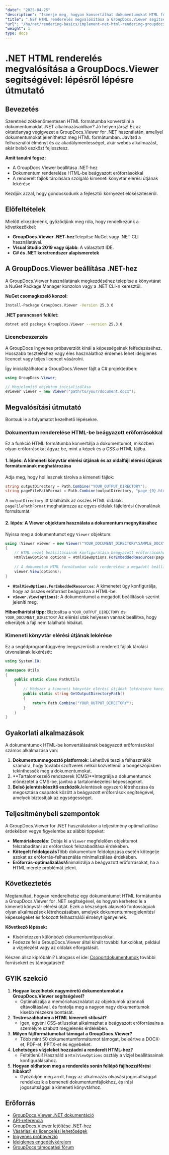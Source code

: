 ```yaml
---
"date": "2025-04-25"
"description": "Ismerje meg, hogyan konvertálhat dokumentumokat HTML formátumba a GroupDocs.Viewer for .NET segítségével. Ez az útmutató a beállítást, a renderelési lépéseket és a gyakorlati alkalmazásokat ismerteti."
"title": ".NET HTML renderelés megvalósítása a GroupDocs.Viewer segítségével – lépésről lépésre útmutató"
"url": "/hu/net/rendering-basics/implement-net-html-rendering-groupdocs-viewer/"
"weight": 1
type: docs
---
```

# .NET HTML renderelés megvalósítása a GroupDocs.Viewer segítségével: lépésről lépésre útmutató

## Bevezetés

Szeretnéd zökkenőmentesen HTML formátumba konvertálni a dokumentumaidat .NET alkalmazásaidban? Jó helyen jársz! Ez az oktatóanyag végigvezet a GroupDocs.Viewer for .NET használatán, amellyel dokumentumokat jeleníthetsz meg HTML formátumban. Javítsd a felhasználói élményt és az akadálymentességet, akár webes alkalmazást, akár belső eszközt fejlesztesz.

**Amit tanulni fogsz:**
- A GroupDocs.Viewer beállítása .NET-hez
- Dokumentum renderelése HTML-be beágyazott erőforrásokkal
- A renderelt fájlok tárolására szolgáló kimeneti könyvtár elérési útjának lekérése

Kezdjük azzal, hogy gondoskodunk a fejlesztői környezet előkészítéséről.

## Előfeltételek

Mielőtt elkezdenénk, győződjünk meg róla, hogy rendelkezünk a következőkkel:
- **GroupDocs.Viewer .NET-hez**Telepítse NuGet vagy .NET CLI használatával.
- **Visual Studio 2019 vagy újabb**: A választott IDE.
- **C# és .NET keretrendszer alapismeretek**

## A GroupDocs.Viewer beállítása .NET-hez

A GroupDocs.Viewer használatának megkezdéséhez telepítse a könyvtárat a NuGet Package Manager konzolon vagy a .NET CLI-n keresztül.

**NuGet csomagkezelő konzol:**
```bash
Install-Package GroupDocs.Viewer -Version 25.3.0
```

**.NET parancssori felület:**
```bash
dotnet add package GroupDocs.Viewer --version 25.3.0
```

### Licencbeszerzés

A GroupDocs ingyenes próbaverziót kínál a képességeinek felfedezéséhez. Hosszabb teszteléshez vagy éles használathoz érdemes lehet ideiglenes licencet vagy teljes licencet vásárolni.

Így inicializálhatod a GroupDocs.Viewer fájlt a C# projektedben:
```csharp
using GroupDocs.Viewer;

// Megjelenítő objektum inicializálása
eViewer viewer = new Viewer("path/to/your/document.docx");
```

## Megvalósítási útmutató

Bontsuk le a folyamatot kezelhető lépésekre.

### Dokumentum renderelése HTML-be beágyazott erőforrásokkal

Ez a funkció HTML formátumba konvertálja a dokumentumot, miközben olyan erőforrásokat ágyaz be, mint a képek és a CSS a HTML fájlba.

#### 1. lépés: A kimeneti könyvtár elérési útjának és az oldalfájl elérési útjának formátumának meghatározása

Adja meg, hogy hol lesznek tárolva a kimeneti fájlok:
```csharp
string outputDirectory = Path.Combine("YOUR_OUTPUT_DIRECTORY");
string pageFilePathFormat = Path.Combine(outputDirectory, "page_{0}.html");
```
A `outputDirectory` itt találhatók az összes HTML oldalak. `pageFilePathFormat` meghatározza az egyes oldalak fájlelérési útvonalának formátumát.

#### 2. lépés: A Viewer objektum használata a dokumentum megnyitásához

Nyissa meg a dokumentumot egy `Viewer` objektum:
```csharp
using (Viewer viewer = new Viewer("YOUR_DOCUMENT_DIRECTORY\SAMPLE_DOCX"))
{
    // HTML nézet beállításainak konfigurálása beágyazott erőforrásokhoz
    HtmlViewOptions options = HtmlViewOptions.ForEmbeddedResources(pageFilePathFormat);
    
    // A dokumentum HTML formátumban való renderelése a megadott beállításokkal
    viewer.View(options);
}
```
- **`HtmlViewOptions.ForEmbeddedResources`**: A kimenetet úgy konfigurálja, hogy az összes erőforrást beágyazza a HTML-be.
- **`viewer.View(options)`**: A dokumentumot a megadott beállítások szerint jeleníti meg.

**Hibaelhárítási tipp:** Biztosítsa a `YOUR_OUTPUT_DIRECTORY` és `YOUR_DOCUMENT_DIRECTORY` Az elérési utak helyesen vannak beállítva, hogy elkerüljék a fájl nem található hibákat.

### Kimeneti könyvtár elérési útjának lekérése

Ez a segédprogramfüggvény leegyszerűsíti a renderelt fájlok tárolási útvonalának lekérését:
```csharp
using System.IO;

namespace Utils
{
    public static class PathUtils
    {
        // Módszer a kimeneti könyvtár elérési útjának lekérésére konzisztens helykitöltő használatával
        public static string GetOutputDirectoryPath()
        {
            return Path.Combine("YOUR_OUTPUT_DIRECTORY");
        }
    }
}
```

## Gyakorlati alkalmazások

A dokumentumok HTML-be konvertálásának beágyazott erőforrásokkal számos alkalmazása van:
1. **Dokumentummegosztó platformok**: Lehetővé teszi a felhasználók számára, hogy további szoftverek nélkül közvetlenül a böngészőjükben tekinthessék meg a dokumentumokat.
2. **Tartalomkezelő rendszerek (CMS)**Integrálja a dokumentumok előnézetét a CMS-be, javítva a tartalomkezelési képességeket.
3. **Belső jelentéskészítő eszközök**Jelentések egyszerű létrehozása és megosztása csapatok között a beágyazott erőforrások segítségével, amelyek biztosítják az egységességet.

## Teljesítménybeli szempontok

A GroupDocs.Viewer for .NET használatakor a teljesítmény optimalizálása érdekében vegye figyelembe az alábbi tippeket:
- **Memóriakezelés**: Dobja ki a `Viewer` megfelelően objektumot felszabadítani az erőforrások felszabadítása érdekében.
- **Kötegelt feldolgozás**Több dokumentum feldolgozása esetén kötegelje azokat az erőforrás-felhasználás minimalizálása érdekében.
- **Erőforrás-optimalizálás**Minimalizálja a beágyazott erőforrásokat, ha a HTML mérete problémát jelent.

## Következtetés

Megtanultad, hogyan renderelhetsz egy dokumentumot HTML formátumba a GroupDocs.Viewer for .NET segítségével, és hogyan kérheted le a kimeneti könyvtár elérési útját. Ezek a készségek alapvető fontosságúak olyan alkalmazások létrehozásában, amelyek dokumentummegjelenítési képességeket és fokozott felhasználói élményt igényelnek.

**Következő lépések:**
- Kísérletezzen különböző dokumentumtípusokkal.
- Fedezze fel a GroupDocs.Viewer által kínált további funkciókat, például a vízjelezést vagy az oldalak elforgatását.

Készen állsz kipróbálni? Látogass el ide: [Csoportdokumentumok](https://purchase.groupdocs.com/buy) további forrásokért és támogatásért!

## GYIK szekció

1. **Hogyan kezelhetek nagyméretű dokumentumokat a GroupDocs.Viewer segítségével?**
   - Optimalizálja a memóriahasználatot az objektumok azonnali eltávolításával, és fontolja meg a nagyon nagy dokumentumok kisebb részekre bontását.
2. **Testreszabhatom a HTML kimeneti stílusát?**
   - Igen, egyéni CSS-stílusokat alkalmazhat a beágyazott erőforrásaira a személyre szabott megjelenés érdekében.
3. **Milyen fájlformátumokat támogat a GroupDocs.Viewer?**
   - Több mint 50 dokumentumformátumot támogat, beleértve a DOCX-et, PDF-et, PPTX-et és egyebeket.
4. **Lehetséges vízjeleket hozzáadni a renderelt HTML-hez?**
   - Feltétlenül! Használd a `HtmlViewOptions` osztály a vízjel beállításainak konfigurálásához.
5. **Hogyan oldhatom meg a renderelés során fellépő fájlhozzáférési hibákat?**
   - Győződjön meg arról, hogy az alkalmazás olvasási jogosultsággal rendelkezik a bemeneti dokumentumfájlokhoz, és írási jogosultsággal a kimeneti könyvtárhoz.

## Erőforrás
- [GroupDocs.Viewer .NET dokumentáció](https://docs.groupdocs.com/viewer/net/)
- [API-referencia](https://reference.groupdocs.com/viewer/net/)
- [GroupDocs.Viewer letöltése .NET-hez](https://releases.groupdocs.com/viewer/net/)
- [Vásárlási és licencelési lehetőségek](https://purchase.groupdocs.com/buy)
- [Ingyenes próbaverzió](https://releases.groupdocs.com/viewer/net/)
- [Ideiglenes engedélykérelem](https://purchase.groupdocs.com/temporary-license/)
- [GroupDocs támogatási fórum](https://forum.groupdocs.com/c/viewer/9)